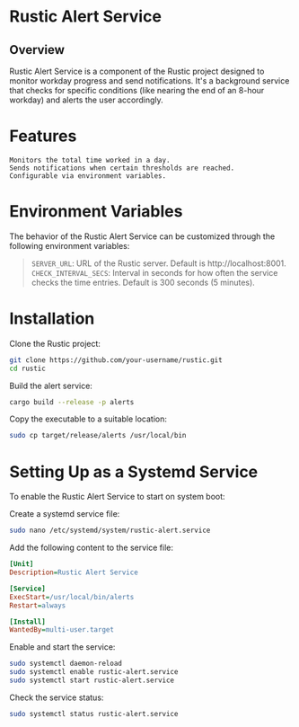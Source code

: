 # Rustic Alert Service
## Overview

Rustic Alert Service is a component of the Rustic project designed to monitor workday progress and send notifications. It's a background service that checks for specific conditions (like nearing the end of an 8-hour workday) and alerts the user accordingly.
# Features

    Monitors the total time worked in a day.
    Sends notifications when certain thresholds are reached.
    Configurable via environment variables.

# Environment Variables

The behavior of the Rustic Alert Service can be customized through the following environment variables:
> `SERVER_URL`: URL of the Rustic server. Default is http://localhost:8001. \
>  `CHECK_INTERVAL_SECS`: Interval in seconds for how often the service checks the time entries. Default is 300 seconds (5 minutes).

# Installation
Clone the Rustic project:
```bash
git clone https://github.com/your-username/rustic.git
cd rustic
```

Build the alert service:

```bash
cargo build --release -p alerts
```

Copy the executable to a suitable location:

```bash
sudo cp target/release/alerts /usr/local/bin
```

# Setting Up as a Systemd Service

To enable the Rustic Alert Service to start on system boot:

Create a systemd service file:

```bash
sudo nano /etc/systemd/system/rustic-alert.service
```


Add the following content to the service file:

```ini
[Unit]
Description=Rustic Alert Service

[Service]
ExecStart=/usr/local/bin/alerts
Restart=always

[Install]
WantedBy=multi-user.target
```

Enable and start the service:


```bash
sudo systemctl daemon-reload
sudo systemctl enable rustic-alert.service
sudo systemctl start rustic-alert.service
```

Check the service status:

```bash
sudo systemctl status rustic-alert.service
```


